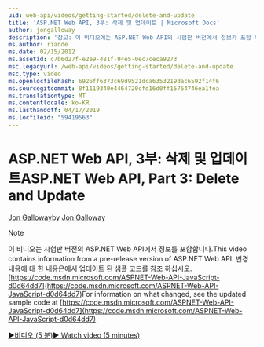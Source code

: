 ```yaml
---
uid: web-api/videos/getting-started/delete-and-update
title: 'ASP.NET Web API, 3부: 삭제 및 업데이트 | Microsoft Docs'
author: jongalloway
description: '참고: 이 비디오에는 ASP.NET Web API의 시험판 버전에서 정보가 포함 되어 있습니다.'
ms.author: riande
ms.date: 02/15/2012
ms.assetid: c7b6d27f-e2e9-481f-94e5-0ec7ceca9273
msc.legacyurl: /web-api/videos/getting-started/delete-and-update
msc.type: video
ms.openlocfilehash: 6926ff6373c69d9521dca6353219dac6592f14f6
ms.sourcegitcommit: 0f1119340e4464720cfd16d0ff15764746ea1fea
ms.translationtype: MT
ms.contentlocale: ko-KR
ms.lasthandoff: 04/17/2019
ms.locfileid: "59419563"
---
```

# <a name="aspnet-web-api-part-3-delete-and-update"></a><span data-ttu-id="f44aa-103">ASP.NET Web API, 3부: 삭제 및 업데이트</span><span class="sxs-lookup"><span data-stu-id="f44aa-103">ASP.NET Web API, Part 3: Delete and Update</span></span>

<span data-ttu-id="f44aa-104">[Jon Galloway](https://github.com/jongalloway)</span><span class="sxs-lookup"><span data-stu-id="f44aa-104">by [Jon Galloway](https://github.com/jongalloway)</span></span>

> [!NOTE]
> <span data-ttu-id="f44aa-105">이 비디오는 시험판 버전의 ASP.NET Web API에서 정보를 포함합니다.</span><span class="sxs-lookup"><span data-stu-id="f44aa-105">This video contains information from a pre-release version of ASP.NET Web API.</span></span> <span data-ttu-id="f44aa-106">변경 내용에 대 한 내용은에서 업데이트 된 샘플 코드를 참조 하십시오. [https://code.msdn.microsoft.com/ASPNET-Web-API-JavaScript-d0d64dd7](https://code.msdn.microsoft.com/ASPNET-Web-API-JavaScript-d0d64dd7)</span><span class="sxs-lookup"><span data-stu-id="f44aa-106">For information on what changed, see the updated sample code at [https://code.msdn.microsoft.com/ASPNET-Web-API-JavaScript-d0d64dd7](https://code.msdn.microsoft.com/ASPNET-Web-API-JavaScript-d0d64dd7)</span></span>

[<span data-ttu-id="f44aa-107">&#9654;비디오 (5 분)</span><span class="sxs-lookup"><span data-stu-id="f44aa-107">&#9654; Watch video (5 minutes)</span></span>](https://channel9.msdn.com/Blogs/ASP-NET-Site-Videos/delete-and-update)
